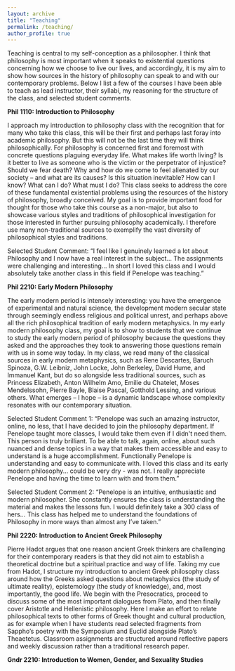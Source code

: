 ```yaml
---
layout: archive
title: "Teaching"
permalink: /teaching/
author_profile: true
---
```


Teaching is central to my self-conception as a philosopher. I think that philosophy is most important when it speaks to existential questions concerning how we choose to live our lives, and accordingly, it is my aim to show how sources in the history of philosophy can speak to and with our contemporary problems. Below I list a few of the courses I have been able to teach as lead instructor, their syllabi, my reasoning for the structure of the class, and selected student comments.

**Phil 1110: Introduction to Philosophy**

I approach my introduction to philosophy class with the recognition that for many who take this class, this will be their first and perhaps last foray into academic philosophy. But this will not be the last time they will think philosophically. For philosophy is concerned first and foremost with concrete questions plaguing everyday life. What makes life worth living? Is it better to live as someone who is the victim or the perpetrator of injustice? Should we fear death? Why and how do we come to feel alienated by our society – and what are its causes? Is this situation inevitable? How can I know? What can I do? What must I do? This class seeks to address the core of these fundamental existential problems using the resources of the history of philosophy, broadly conceived. My goal is to provide important food for thought for those who take this course as a non-major, but also to showcase various styles and traditions of philosophical investigation for those interested in further pursuing philosophy academically. I therefore use many non-traditional sources to exemplify the vast diversity of philosophical styles and traditions. 

Selected Student Comment: “I feel like I genuinely learned a lot about Philosophy and I now have a real interest in the subject… The assignments were challenging and interesting… In short I loved this class and I would absolutely take another class in this field if Penelope was teaching.” 

**Phil 2210: Early Modern Philosophy**

The early modern period is intensely interesting: you have the emergence of experimental and natural science, the development modern secular state through seemingly endless religious and political unrest, and perhaps above all the rich philosophical tradition of early modern metaphysics. In my early modern philosophy class, my goal is to show to students that we continue to study the early modern period of philosophy because the questions they asked and the approaches they took to answering those questions remain with us in some way today. In my class, we read many of the classical sources in early modern metaphysics, such as Rene Descartes, Baruch Spinoza, G.W. Leibniz, John Locke, John Berkeley, David Hume, and Immanuel Kant, but do so alongside less traditional sources, such as Princess Elizabeth, Anton Wilhelm Amo, Emilie du Chatelet, Moses Mendelssohn, Pierre Bayle, Blaise Pascal, Gotthold Lessing, and various others. What emerges – I hope – is a dynamic landscape whose complexity resonates with our contemporary situation. 

Selected Student Comment 1: “Penelope was such an amazing instructor, online, no less, that I have decided to join the philosophy department. If Penelope taught more classes, I would take them even if I didn't need them. This person is truly brilliant. To be able to talk, again, online, about such nuanced and dense topics in a way that makes them accessible and easy to understand is a huge accomplishment. Functionally Penelope is understanding and easy to communicate with. I loved this class and its early modern philosophy... could be very dry - was not. I really appreciate Penelope and having the time to learn with and from them.”

Selected Student Comment 2: “Penelope is an intuitive, enthusiastic and modern philosopher. She constantly ensures the class is understanding the material and makes the lessons fun. I would definitely take a 300 class of hers… This class has helped me to understand the foundations of Philosophy in more ways than almost any I’ve taken.”

**Phil 2220: Introduction to Ancient Greek Philosophy**

Pierre Hadot argues that one reason ancient Greek thinkers are challenging for their contemporary readers is that they did not aim to establish a theoretical doctrine but a spiritual practice and way of life. Taking my cue from Hadot, I structure my introduction to ancient Greek philosophy class around how the Greeks asked questions about metaphysics (the study of ultimate reality), epistemology (the study of knowledge), and, most importantly, the good life. We begin with the Presocratics, proceed to discuss some of the most important dialogues from Plato, and then finally cover Aristotle and Hellenistic philosophy. Here I make an effort to relate philosophical texts to other forms of Greek thought and cultural production, as for example when I have students read selected fragments from Sappho’s poetry with the Symposium and Euclid alongside Plato’s Theaetetus. Classroom assignments are structured around reflective papers and weekly discussion rather than a traditional research paper.

**Gndr 2210: Introduction to Women, Gender, and Sexuality Studies**
